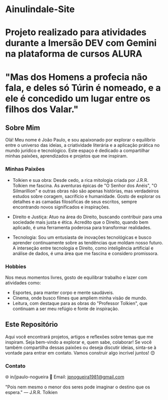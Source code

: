 # Ainulindale-Site

# Projeto realizado para atividades durante a Imersão DEV com Gemini na plataforma de cursos ALURA


# "Mas dos Homens a profecia não fala, e deles só Túrin é nomeado, e a ele é concedido um lugar entre os filhos dos Valar."

## Sobre Mim

Olá! Meu nome é João Paulo, e sou apaixonado por explorar o equilíbrio entre o universo das ideias, a criatividade literária e a aplicação prática no mundo jurídico e tecnológico. Este espaço é dedicado a compartilhar minhas paixões, aprendizados e projetos que me inspiram.

### Minhas Paixões
- Tolkien e sua obra: Desde cedo, a rica mitologia criada por J.R.R. Tolkien me fascina. As aventuras épicas de "O Senhor dos Anéis", "O Silmarillion" e outras obras não são apenas histórias, mas verdadeiros estudos sobre coragem, sacrifício e humanidade. Gosto de explorar os detalhes e as camadas filosóficas de seus escritos, sempre encontrando novos significados e inspirações.

- Direito e Justiça: Atuo na área do Direito, buscando contribuir para uma sociedade mais justa e ética. Acredito que o Direito, quando bem aplicado, é uma ferramenta poderosa para transformar realidades.

- Tecnologia: Sou um entusiasta de inovações tecnológicas e busco aprender continuamente sobre as tendências que moldam nosso futuro. A interseção entre tecnologia e Direito, como inteligência artificial e análise de dados, é uma área que me fascina e considero promissora.

### Hobbies
Nos meus momentos livres, gosto de equilibrar trabalho e lazer com atividades como:
- Esportes, para manter corpo e mente saudáveis.
- Cinema, onde busco filmes que ampliem minha visão de mundo.
- Leitura, com destaque para as obras do "Professor Tolkien", que continuam a ser meu refúgio e fonte de inspiração.



## Este Repositório
Aqui você encontrará projetos, artigos e reflexões sobre temas que me inspiram. Seja bem-vindo a explorar e, quem sabe, colaborar! Se você também compartilha dessas paixões ou deseja discutir ideias, sinta-se à vontade para entrar em contato. Vamos construir algo incrível juntos! 😊



### Contato
🌐 in/jpaulo-nogueira
📧 Email: jpnogueira1981@gmail.com

"Pois nem mesmo o menor dos seres pode imaginar o destino que os espera." — J.R.R. Tolkien

